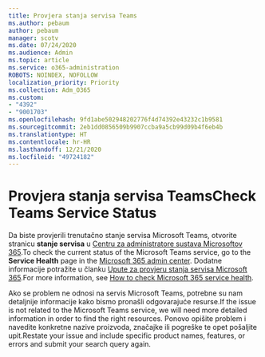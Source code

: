 ```yaml
---
title: Provjera stanja servisa Teams
ms.author: pebaum
author: pebaum
manager: scotv
ms.date: 07/24/2020
ms.audience: Admin
ms.topic: article
ms.service: o365-administration
ROBOTS: NOINDEX, NOFOLLOW
localization_priority: Priority
ms.collection: Adm_O365
ms.custom:
- "4392"
- "9001703"
ms.openlocfilehash: 9fd1abe502948202776f4d74392e43232c1b9581
ms.sourcegitcommit: 2eb1dd0856509b9907ccba9a5cb99d09b4f6eb4b
ms.translationtype: HT
ms.contentlocale: hr-HR
ms.lasthandoff: 12/21/2020
ms.locfileid: "49724182"
---
```

# <a name="check-teams-service-status"></a><span data-ttu-id="06e84-102">Provjera stanja servisa Teams</span><span class="sxs-lookup"><span data-stu-id="06e84-102">Check Teams Service Status</span></span>

<span data-ttu-id="06e84-103">Da biste provjerili trenutačno stanje servisa Microsoft Teams, otvorite stranicu **stanje servisa** u [Centru za administratore sustava Microsoftov 365](https://go.microsoft.com/fwlink/p/?linkid=2024339).</span><span class="sxs-lookup"><span data-stu-id="06e84-103">To check the current status of the Microsoft Teams service, go to the **Service Health** page in the [Microsoft 365 admin center](https://go.microsoft.com/fwlink/p/?linkid=2024339).</span></span> <span data-ttu-id="06e84-104">Dodatne informacije potražite u članku [Upute za provjeru stanja servisa Microsoft 365](https://docs.microsoft.com/office365/enterprise/view-service-health).</span><span class="sxs-lookup"><span data-stu-id="06e84-104">For more information, see [How to check Microsoft 365 service health](https://docs.microsoft.com/office365/enterprise/view-service-health).</span></span>

<span data-ttu-id="06e84-105">Ako se problem ne odnosi na servis Microsoft Teams, potrebne su nam detaljnije informacije kako bismo pronašli odgovarajuće resurse.</span><span class="sxs-lookup"><span data-stu-id="06e84-105">If the issue is not related to the Microsoft Teams service, we will need more detailed information in order to find the right resources.</span></span> <span data-ttu-id="06e84-106">Ponovo opišite problem i navedite konkretne nazive proizvoda, značajke ili pogreške te opet pošaljite upit.</span><span class="sxs-lookup"><span data-stu-id="06e84-106">Restate your issue and include specific product names, features, or errors and submit your search query again.</span></span>
